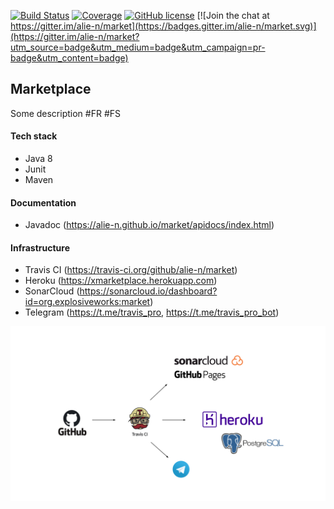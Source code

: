 [![Build Status](https://travis-ci.org/alie-n/market.svg?branch=master)](https://travis-ci.org/alie-n/market)
[![Coverage](https://sonarcloud.io/api/project_badges/measure?project=org.explosiveworks%3Amarket&metric=coverage)](https://sonarcloud.io/dashboard?id=org.explosiveworks%3Amarket)
[![GitHub license](https://img.shields.io/github/license/mashape/apistatus.svg)](https://github.com/ali-n/market/blob/master/LICENCE)
[![Join the chat at https://gitter.im/alie-n/market](https://badges.gitter.im/alie-n/market.svg)](https://gitter.im/alie-n/market?utm_source=badge&utm_medium=badge&utm_campaign=pr-badge&utm_content=badge)

## Marketplace

Some description #FR #FS

#### Tech stack
- Java 8
- Junit
- Maven

#### Documentation
- Javadoc (https://alie-n.github.io/market/apidocs/index.html)
#### Infrastructure
- Travis CI (https://travis-ci.org/github/alie-n/market)
- Heroku (https://xmarketplace.herokuapp.com)
- SonarCloud (https://sonarcloud.io/dashboard?id=org.explosiveworks:market)
- Telegram (https://t.me/travis_pro, https://t.me/travis_pro_bot)

![](https://raw.githubusercontent.com/alie-n/market/master/.github/images/infrastructure.jpg)